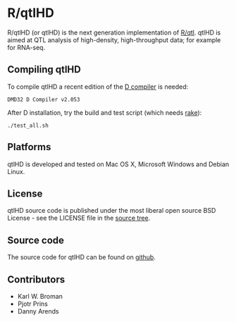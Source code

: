 # R/qtlHD

R/qtlHD (or qtlHD) is the next generation implementation of
[R/qtl][rqtl]. qtlHD is aimed at QTL analysis of high-density,
high-throughput data; for example for RNA-seq.

## Compiling qtlHD

To compile qtlHD a recent edition of the [D compiler][D] is needed:

    DMD32 D Compiler v2.053

After D installation, try the build and test script (which needs
[rake][rake]):

    ./test_all.sh

## Platforms

qtlHD is developed and tested on Mac OS X, Microsoft Windows and Debian Linux.

## License

qtlHD source code is published under the most liberal open source BSD
License - see the LICENSE file in the [source tree][source].

## Source code

The source code for qtlHD can be found on [github][source].

## Contributors

* Karl W. Broman 
* Pjotr Prins
* Danny Arends

[rqtl]: http://www.rqtl.org/
[D]: http://www.digitalmars.com/d/index.html
[rake]: http://rake.rubyforge.org/
[source]: https://github.com/kbroman/qtlHD
